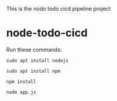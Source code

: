 This is the nodo todo cicd pipeline project
# node-todo-cicd

Run these commands:


`sudo apt install nodejs`


`sudo apt install npm`


`npm install`

`node app.js`

